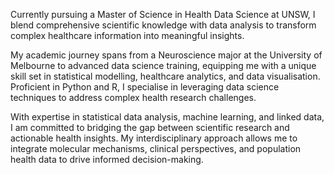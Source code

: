 Currently pursuing a Master of Science in Health Data Science at UNSW, I blend comprehensive scientific knowledge with data analysis to transform complex healthcare information into meaningful insights.

My academic journey spans from a Neuroscience major at the University of Melbourne to advanced data science training, equipping me with a unique skill set in statistical modelling, healthcare analytics, and data visualisation. Proficient in Python and R, I specialise in leveraging data science techniques to address complex health research challenges.

With expertise in statistical data analysis, machine learning, and linked data, I am committed to bridging the gap between scientific research and actionable health insights. My interdisciplinary approach allows me to integrate molecular mechanisms, clinical perspectives, and population health data to drive informed decision-making.
